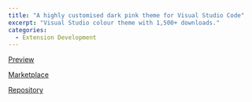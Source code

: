 ```yaml
---
title: "A highly customised dark pink theme for Visual Studio Code"
excerpt: "Visual Studio colour theme with 1,500+ downloads."
categories:
  - Extension Development
---
```


[Preview](https://vscodethemes.com/e/martinatorce.beautiful-theme/dark-pink-theme?language=go)

[Marketplace](https://marketplace.visualstudio.com/items?itemName=MartinaTorce.beautiful-theme)

[Repository](https://github.com/martina-torce/vscode-theme-dp)